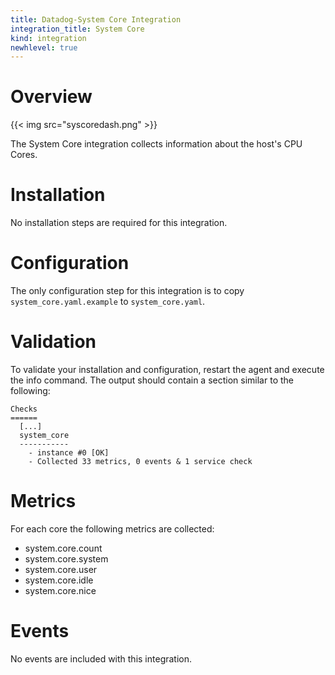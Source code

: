```yaml
---
title: Datadog-System Core Integration
integration_title: System Core
kind: integration
newhlevel: true
---
```


# Overview

{{< img src="syscoredash.png" >}}

The System Core integration collects information about the host's CPU Cores.

# Installation

No installation steps are required for this integration.

# Configuration

The only configuration step for this integration is to copy `system_core.yaml.example` to `system_core.yaml`.

# Validation

To validate your installation and configuration, restart the agent and execute the info command. The output should contain a section similar to the following:


    Checks
    ======
      [...]
      system_core
      -----------
        - instance #0 [OK]
        - Collected 33 metrics, 0 events & 1 service check


# Metrics

For each core the following metrics are collected:

* system.core.count
* system.core.system
* system.core.user
* system.core.idle
* system.core.nice

# Events

No events are included with this integration.



